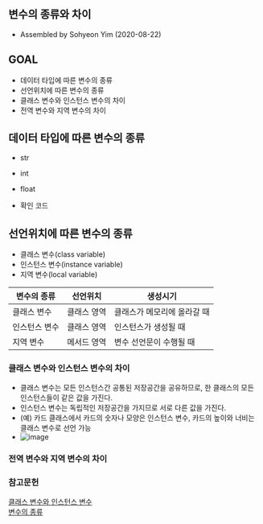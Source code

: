 
## 변수의 종류와 차이     
- Assembled by Sohyeon Yim (2020-08-22)    

## GOAL    
- 데이터 타입에 따른 변수의 종류    
- 선언위치에 따른 변수의 종류    
- 클래스 변수와 인스턴스 변수의 차이    
- 전역 변수와 지역 변수의 차이    

## 데이터 타입에 따른 변수의 종류    
- str    
- int    
- float    

- 확인 코드    

## 선언위치에 따른 변수의 종류    
- 클래스 변수(class variable)    
- 인스턴스 변수(instance variable)    
- 지역 변수(local variable)    

|변수의 종류|선언위치|생성시기|     
|------------|-----------|-----------------------|    
|클래스 변수|클래스 영역|클래스가 메모리에 올라갈 때    
|인스턴스 변수|클래스 영역|인스턴스가 생성될 때    
|지역 변수|메서드 영역|변수 선언문이 수행될 때    

### 클래스 변수와 인스턴스 변수의 차이     
- 클래스 변수는 모든 인스턴스간 공통된 저장공간을 공유하므로, 한 클래스의 모든 인스턴스들이 같은 값을 가진다.    
- 인스턴스 변수는 독립적인 저장공간을 가지므로 서로 다른 값을 가진다.     
- (예) 카드 클래스에서 카드의 숫자나 모양은 인스턴스 변수, 카드의 높이와 너비는 클래스 변수로 선언 가능      
- ![image](https://user-images.githubusercontent.com/44013936/90910532-731c4c00-e412-11ea-8c3d-55c070e400ae.png)   

### 전역 변수와 지역 변수의 차이     

### 참고문헌   
[클래스 변수와 인스턴스 변수](https://wikidocs.net/1744)         
[변수의 종류](https://developer-alle.tistory.com/162?category=828056)     
